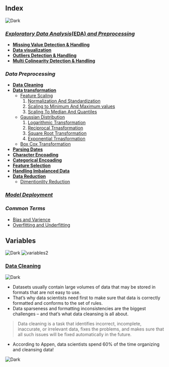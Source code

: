 ## Index
![Dark](https://user-images.githubusercontent.com/12748752/126914729-75e0fed5-fdaa-4216-81c8-719340e80694.png)
### [ _Exploratory Data Analysis_(EDA) _and Preprocessing_](https://github.com/iAmKankan/Data-Gathering-And-Preprocessing/tree/main/eda)
   * [**Missing Value Detection & Handling**](https://github.com/iAmKankan/Data-Gathering-And-Preprocessing/blob/main/eda/README.md#1-handling-missing-values)
   * [**Data visualization**](https://github.com/iAmKankan/Data-Gathering-And-Preprocessing/blob/main/eda/README.md#2-data-visualization)
   * [**Outliers Detection & Handling**](https://github.com/iAmKankan/Data-Gathering-And-Preprocessing/blob/main/eda/README.md#3-handling-outliers)
   * [**Multi Colinearity Detection & Handling**](https://github.com/iAmKankan/MachineLearning_With_Python/blob/master/Supervised/Linear%20Regrassion/correlation.md)
### _Data Preprocessing_
  * [**Data Cleaning**](#data-cleaning)
  * [**Data transformation**](#data-transformation)
    * [Feature Scaling](https://github.com/iAmKankan/Data-Gathering-And-Preprocessing/blob/main/datatransformation.md#feature-scaling)
      1. [Normalization And Standardization](https://github.com/iAmKankan/Data-Gathering-And-Preprocessing/blob/main/scaling.ipynb)
      1. [Scaling to Minimum And Maximum values](https://github.com/iAmKankan/Data-Gathering-And-Preprocessing/blob/main/scaling.ipynb)
      1. [Scaling To Median And Quantiles](https://github.com/iAmKankan/Data-Gathering-And-Preprocessing/blob/main/scaling.ipynb)
    * [Gaussian Distribution](https://github.com/iAmKankan/Data-Gathering-And-Preprocessing/blob/main/gaussian.ipynb) 
      1. [Logarithmic Transformation](https://github.com/iAmKankan/Data-Gathering-And-Preprocessing/blob/main/gaussian.ipynb) 
      1. [Reciprocal Trnasformation](https://github.com/iAmKankan/Data-Gathering-And-Preprocessing/blob/main/gaussian.ipynb) 
      1. [Square Root Transformation](https://github.com/iAmKankan/Data-Gathering-And-Preprocessing/blob/main/gaussian.ipynb) 
      1. [Exponential Trnasformation](https://github.com/iAmKankan/Data-Gathering-And-Preprocessing/blob/main/gaussian.ipynb) 
    * [Box Cox Transformation](https://github.com/iAmKankan/Data-Gathering-And-Preprocessing/blob/main/gaussian.ipynb) 
* [**Parsing Dates**](https://github.com/iAmKankan/Data-Gathering-And-Preprocessing/blob/main/date_parsing.md)
* [**Character Encoading**]()
* [**Categorical Encoading**]()
* [**Feature Selection**](https://github.com/iAmKankan/Data-Gathering-And-Preprocessing/tree/main/feature_selection#readme)
* [**Handling Imbalanced Data**]()
* [**Data Reduction**](#data-reduction)
  * [Dimentionlity Reduction](https://github.com/iAmKankan/Data-Gathering-And-Preprocessing/tree/main/Dimensionality_Reduction)
### [_**Model Deployment**_](https://github.com/iAmKankan/Data-Gathering-And-Preprocessing/blob/main/Deployment/README.md)
### _Common Terms_
   * [Bias and Varience](https://github.com/iAmKankan/MachineLearning_With_Python#bias-and-varience)
   * [Overfitting and Underfitting](https://github.com/iAmKankan/MachineLearning_With_Python#overfitting-and-underfitting)

## Variables
![Dark](https://user-images.githubusercontent.com/12748752/126914729-75e0fed5-fdaa-4216-81c8-719340e80694.png)
![variables2](https://user-images.githubusercontent.com/12748752/156125379-013f22a6-ff21-4986-84fb-e22cd434509d.png)

### [Data Cleaning](https://github.com/iAmKankan/Data-Gathering-And-Preprocessing/blob/main/cleaning.md)
![Dark](https://user-images.githubusercontent.com/12748752/126914729-75e0fed5-fdaa-4216-81c8-719340e80694.png)
* Datasets usually contain large volumes of data that may be stored in formats that are not easy to use. 
* That’s why data scientists need first to make sure that data is correctly formatted and conforms to the set of rules.
*  Data sparseness and formatting inconsistencies are the biggest challenges – and that’s what data cleansing is all about. 
>  Data cleaning is a task that identifies incorrect, incomplete, inaccurate, or irrelevant data, fixes the problems, and makes sure that all such issues will be fixed automatically in the future.
*  According to Appen, data scientists spend 60% of the time organizing and cleansing data!


 
![Dark](https://user-images.githubusercontent.com/12748752/126914729-75e0fed5-fdaa-4216-81c8-719340e80694.png)

